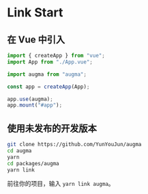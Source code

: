 # Link Start

## 在 Vue 中引入

```js
import { createApp } from "vue";
import App from "./App.vue";

import augma from "augma";

const app = createApp(App);

app.use(augma);
app.mount("#app");
```

## 使用未发布的开发版本

```bash
git clone https://github.com/YunYouJun/augma
cd augma
yarn
cd packages/augma
yarn link
```

前往你的项目，输入 `yarn link augma`。
